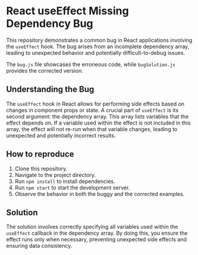 # React useEffect Missing Dependency Bug

This repository demonstrates a common bug in React applications involving the `useEffect` hook.  The bug arises from an incomplete dependency array, leading to unexpected behavior and potentially difficult-to-debug issues.

The `bug.js` file showcases the erroneous code, while `bugSolution.js` provides the corrected version.

## Understanding the Bug

The `useEffect` hook in React allows for performing side effects based on changes in component props or state.  A crucial part of `useEffect` is its second argument: the dependency array. This array lists variables that the effect depends on.  If a variable used within the effect is not included in this array, the effect will not re-run when that variable changes, leading to unexpected and potentially incorrect results.

## How to reproduce

1. Clone this repository.
2. Navigate to the project directory.
3. Run `npm install` to install dependencies.
4. Run `npm start` to start the development server.
5. Observe the behavior in both the buggy and the corrected examples.

## Solution

The solution involves correctly specifying all variables used within the `useEffect` callback in the dependency array.  By doing this, you ensure the effect runs only when necessary, preventing unexpected side effects and ensuring data consistency.
